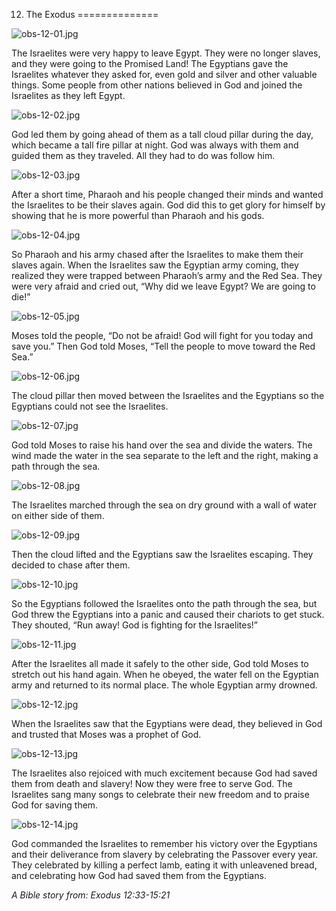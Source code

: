 12. The Exodus
==============

![obs-12-01.jpg](/var/www/vhosts/door43.org/httpdocs/data/gitrepo/media/en/obs/obs-12-01.jpg "obs-12-01.jpg")

The Israelites were very happy to leave Egypt. They were no longer
slaves, and they were going to the Promised Land! The Egyptians gave the
Israelites whatever they asked for, even gold and silver and other
valuable things. Some people from other nations believed in God and
joined the Israelites as they left Egypt.

![obs-12-02.jpg](/var/www/vhosts/door43.org/httpdocs/data/gitrepo/media/en/obs/obs-12-02.jpg "obs-12-02.jpg")

God led them by going ahead of them as a tall cloud pillar during the
day, which became a tall fire pillar at night. God was always with them
and guided them as they traveled. All they had to do was follow him.

![obs-12-03.jpg](/var/www/vhosts/door43.org/httpdocs/data/gitrepo/media/en/obs/obs-12-03.jpg "obs-12-03.jpg")

After a short time, Pharaoh and his people changed their minds and
wanted the Israelites to be their slaves again. God did this to get
glory for himself by showing that he is more powerful than Pharaoh and
his gods.

![obs-12-04.jpg](/var/www/vhosts/door43.org/httpdocs/data/gitrepo/media/en/obs/obs-12-04.jpg "obs-12-04.jpg")

So Pharaoh and his army chased after the Israelites to make them their
slaves again. When the Israelites saw the Egyptian army coming, they
realized they were trapped between Pharaoh’s army and the Red Sea. They
were very afraid and cried out, “Why did we leave Egypt? We are going to
die!”

![obs-12-05.jpg](/var/www/vhosts/door43.org/httpdocs/data/gitrepo/media/en/obs/obs-12-05.jpg "obs-12-05.jpg")

Moses told the people, “Do not be afraid! God will fight for you today
and save you.” Then God told Moses, “Tell the people to move toward the
Red Sea.”

![obs-12-06.jpg](/var/www/vhosts/door43.org/httpdocs/data/gitrepo/media/en/obs/obs-12-06.jpg "obs-12-06.jpg")

The cloud pillar then moved between the Israelites and the Egyptians so
the Egyptians could not see the Israelites.

![obs-12-07.jpg](/var/www/vhosts/door43.org/httpdocs/data/gitrepo/media/en/obs/obs-12-07.jpg "obs-12-07.jpg")

God told Moses to raise his hand over the sea and divide the waters. The
wind made the water in the sea separate to the left and the right,
making a path through the sea.

![obs-12-08.jpg](/var/www/vhosts/door43.org/httpdocs/data/gitrepo/media/en/obs/obs-12-08.jpg "obs-12-08.jpg")

The Israelites marched through the sea on dry ground with a wall of
water on either side of them.

![obs-12-09.jpg](/var/www/vhosts/door43.org/httpdocs/data/gitrepo/media/en/obs/obs-12-09.jpg "obs-12-09.jpg")

Then the cloud lifted and the Egyptians saw the Israelites escaping.
They decided to chase after them.

![obs-12-10.jpg](/var/www/vhosts/door43.org/httpdocs/data/gitrepo/media/en/obs/obs-12-10.jpg "obs-12-10.jpg")

So the Egyptians followed the Israelites onto the path through the sea,
but God threw the Egyptians into a panic and caused their chariots to
get stuck. They shouted, “Run away! God is fighting for the Israelites!”

![obs-12-11.jpg](/var/www/vhosts/door43.org/httpdocs/data/gitrepo/media/en/obs/obs-12-11.jpg "obs-12-11.jpg")

After the Israelites all made it safely to the other side, God told
Moses to stretch out his hand again. When he obeyed, the water fell on
the Egyptian army and returned to its normal place. The whole Egyptian
army drowned.

![obs-12-12.jpg](/var/www/vhosts/door43.org/httpdocs/data/gitrepo/media/en/obs/obs-12-12.jpg "obs-12-12.jpg")

When the Israelites saw that the Egyptians were dead, they believed in
God and trusted that Moses was a prophet of God.

![obs-12-13.jpg](/var/www/vhosts/door43.org/httpdocs/data/gitrepo/media/en/obs/obs-12-13.jpg "obs-12-13.jpg")

The Israelites also rejoiced with much excitement because God had saved
them from death and slavery! Now they were free to serve God. The
Israelites sang many songs to celebrate their new freedom and to praise
God for saving them.

![obs-12-14.jpg](/var/www/vhosts/door43.org/httpdocs/data/gitrepo/media/en/obs/obs-12-14.jpg "obs-12-14.jpg")

God commanded the Israelites to remember his victory over the Egyptians
and their deliverance from slavery by celebrating the Passover every
year. They celebrated by killing a perfect lamb, eating it with
unleavened bread, and celebrating how God had saved them from the
Egyptians.

*A Bible story from: Exodus 12:33-15:21*
